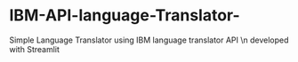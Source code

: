 # IBM-API-language-Translator-

Simple Language Translator using IBM language translator API \n
developed with Streamlit 
